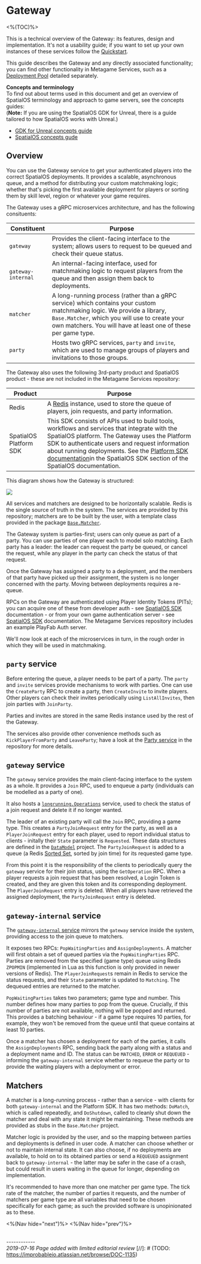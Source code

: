 
# Gateway
<%(TOC)%>

This is a technical overview of the Gateway: its features, design and implementation. It's not a usability guide; if you want to set up your own instances of these services follow the [Quickstart]({{urlRoot}}/content/get-started/quickstart.md).

This guide describes the Gateway and any directly associated functionality; you can find other functionality in Metagame Services, such as a [Deployment Pool]({{urlRoot}}/content/configuration-examples/deployment-pool/overview) detailed separately.

**Concepts and terminology**</br>
To find out about terms used in this document and get an overview of SpatialOS terminology and approach to game servers, see the concepts guides: </br>
(**Note:** If you are using the SpatialOS GDK for Unreal, there is a guide tailored to how SpatialOS works with Unreal.)

* [GDK for Unreal concepts guide](https://docs.improbable.io/unreal/latest/content/spatialos-concepts/introduction)
* [SpatialOS concepts gude](https://docs.improbable.io/reference/latest/shared/concepts/spatialos) 

## Overview

You can use the Gateway service to get your authenticated players into the correct SpatialOS deployments. It provides a scalable, asynchronous queue, and a method for distributing your custom matchmaking logic; whether that's picking the first available deployment for players or sorting them by skill level, region or whatever your game requires.

The Gateway uses a gRPC microservices architecture, and has the following consituents:

| Constituent          | Purpose     |
|--------------------|-------------|
| `gateway`          | Provides the client-facing interface to the system; allows users to request to be queued and check their queue status. |
| `gateway-internal` | An internal-facing interface, used for matchmaking logic to request players from the queue and then assign them back to deployments. |
| `matcher`          | A long-running process (rather than a gRPC service) which contains your custom matchmaking logic. We provide a library, `Base.Matcher`, which you will use to create your own matchers. You will have at least one of these per game type. |
| `party`            | Hosts two gRPC services, `party` and `invite`, which are used to manage groups of players and invitations to those groups. |

The Gateway also uses the following 3rd-party product and SpatialOS product - these are not included in the Metagame Services repository:

| Product          | Purpose   |
|--------------------|-----------|
| Redis              | A [Redis](https://redis.io) instance, used to store the queue of players, join requests, and party information. |
| SpatialOS Platform SDK       | This SDK consists of APIs used to build tools, workflows and services that integrate with the SpatialOS platform. The Gateway uses the Platform SDK to authenticate users and request information about running deployments. See the [Platform SDK documentation](https://docs.improbable.io/reference/latest/platform-sdk/introduction)in the SpatialOS SDK section of the SpatialOS documentation. |

This diagram shows how the Gateway is structured:

![]({{assetRoot}}img/gateway.svg)

All services and matchers are designed to be horizontally scalable. Redis is the single source of truth in the system. The services are provided by this repository; matchers are to be built by the user, with a template class provided in the package [`Base.Matcher`](http://github.com/spatialos/metagame-services/services/csharp/Base.Matcher).

The Gateway system is parties-first; users can only queue as part of a party. You can use parties of one player each to model solo matching. Each party has a leader: the leader can request the party be queued, or cancel the request, while any player in the party can check the status of that request. 

Once the Gateway has assigned a party to a deployment, and the members of that party have picked up their assignment, the system is no longer concerned with the party. Moving between deployments requires a re-queue.

RPCs on the Gateway are authenticated using Player Identity Tokens (PITs); you can acquire one of these from developer auth - see [SpatialOS SDK](https://docs.improbable.io/reference/latest/shared/auth/development-authentication) documentation - or from your own game authentication server - see [SpatialOS SDK](https://docs.improbable.io/reference/latest/shared/auth/integrate-authentication-platform-sdk) documentation. The Metagame Services repository includes an example PlayFab Auth server.

We'll now look at each of the microservices in turn, in the rough order in which they will be used in matchmaking.

## `party` service

Before entering the queue, a player needs to be part of a party. The `party` and `invite` services provide mechanisms to work with parties. One can use the `CreateParty` RPC to create a party, then `CreateInvite` to invite players. Other players can check their invites periodically using `ListAllInvites`, then join parties with `JoinParty`. 

Parties and invites are stored in the same Redis instance used by the rest of the Gateway.

The services also provide other convenience methods such as `KickPlayerFromParty` and `LeaveParty`; have a look at the [Party service](http://github.com/spatialos/metagame-services/services/csharp/Party) in the repository for more details.

## `gateway` service

The `gateway` service provides the main client-facing interface to the system as a whole. It provides a `Join` RPC, used to enqueue a party (individuals can be modelled as a party of one).

It also hosts a [`longrunning.Operations`](https://godoc.org/google.golang.org/genproto/googleapis/longrunning) service, used to check the status of a join request and delete it if no longer wanted.

The leader of an existing party will call the `Join` RPC, providing a game type. This creates a `PartyJoinRequest` entry for the party, as well as a `PlayerJoinRequest` entry for each player, used to report individual status to clients - initally their `State` parameter is `Requested`. These data structures are defined in the [`DataModel`](http://github.com/spatialos/metagame-services/services/csharp/DataModel) project. The `PartyJoinRequest` is added to a queue (a Redis [Sorted Set](https://redis.io/topics/data-types), sorted by join time) for its requested game type.

From this point it is the responsibility of the clients to periodically query the `gateway` service for their join status, using the `GetOperation` RPC. When a player requests a join request that has been resolved, a Login Token is created, and they are given this token and its corresponding deployment. The `PlayerJoinRequest` entry is deleted. When all players have retrieved the assigned deployment, the `PartyJoinRequest` entry is deleted.

## `gateway-internal` service

The [`gateway-internal` service](http://github.com/spatialos/metagame-services/services/csharp/GatewayInternal) mirrors the `gateway` service inside the system, providing access to the join queue to matchers.

It exposes two RPCs: `PopWaitingParties` and `AssignDeployments`. A matcher will first obtain a set of queued parties via the `PopWaitingParties` RPC. Parties are removed from the specified (game type) queue using Redis `ZPOPMIN` (implemented in Lua as this function is only provided in newer versions of Redis). The `PlayerJoinRequest`s remain in Redis to service the status requests, and their `State` parameter is updated to `Matching`. The dequeued entries are returned to the matcher.

`PopWaitingParties` takes two parameters; game type and number. This number defines how many parties to pop from the queue. Crucially, if this number of parties are not available, nothing will be popped and returned. This provides a batching behaviour - if a game type requires 10 parties, for example, they won't be removed from the queue until that queue contains at least 10 parties.

Once a matcher has chosen a deployment for each of the parties, it calls the `AssignDeployments` RPC, sending back the party along with a status and a deployment name and ID. The status can be `MATCHED`, `ERROR` or `REQUEUED` - informing the `gateway-internal` service whether to requeue the party or to provide the waiting players with a deployment or error.

## Matchers

A matcher is a long-running process - rather than a service - with clients for both `gateway-internal` and the Platform SDK. It has two methods: `DoMatch`, which is called repeatedly, and `DoShutdown`, called to cleanly shut down the matcher and deal with any state it might be maintaining. These methods are provided as stubs in the `Base.Matcher` project.

Matcher logic is provided by the user, and so the mapping between parties and deployments is defined in user code. A matcher can choose whether or not to maintain internal state. It can also choose, if no deployments are available, to hold on to its obtained parties or send a `REQUEUED` assignment back to `gateway-internal` - the latter may be safer in the case of a crash, but could result in users waiting in the queue for longer, depending on implementation.

It's recommended to have more than one matcher per game type. The tick rate of the matcher, the number of parties it requests, and the number of matchers per game type are all variables that need to be chosen specifically for each game; as such the provided software is unopinionated as to these.

<%(Nav hide="next")%>
<%(Nav hide="prev")%>

<br/>------------<br/>
_2019-07-16 Page added with limited editorial review_
[//]: # (TODO: https://improbableio.atlassian.net/browse/DOC-1135)